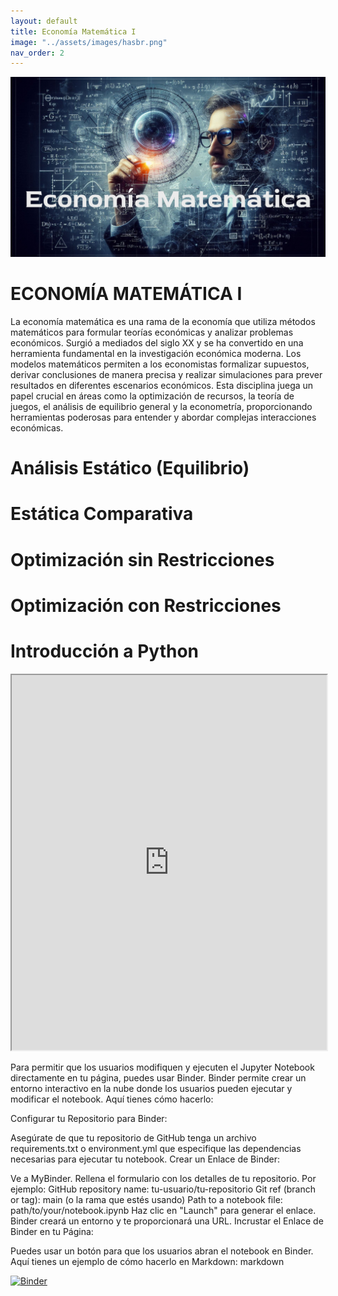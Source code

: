 ```yaml
---
layout: default
title: Economía Matemática I
image: "../assets/images/hasbr.png"
nav_order: 2
---
```

![fondo](../assets/images/Myem.png)

# **ECONOMÍA MATEMÁTICA I**

La economía matemática es una rama de la economía que utiliza métodos matemáticos para formular teorías económicas y analizar problemas económicos. Surgió a mediados del siglo XX y se ha convertido en una herramienta fundamental en la investigación económica moderna. Los modelos matemáticos permiten a los economistas formalizar supuestos, derivar conclusiones de manera precisa y realizar simulaciones para prever resultados en diferentes escenarios económicos. Esta disciplina juega un papel crucial en áreas como la optimización de recursos, la teoría de juegos, el análisis de equilibrio general y la econometría, proporcionando herramientas poderosas para entender y abordar complejas interacciones económicas.

# Análisis Estático (Equilibrio)

# Estática Comparativa

# Optimización sin Restricciones

# Optimización con Restricciones


# Introducción a Python


<iframe width="100%" height="600" src="https://nbviewer.org/github/Sirberha/EcoUNSCH/blob/master/archive/introMat.ipynb"></iframe>


Para permitir que los usuarios modifiquen y ejecuten el Jupyter Notebook directamente en tu página, puedes usar Binder. Binder permite crear un entorno interactivo en la nube donde los usuarios pueden ejecutar y modificar el notebook. Aquí tienes cómo hacerlo:

Configurar tu Repositorio para Binder:

Asegúrate de que tu repositorio de GitHub tenga un archivo requirements.txt o environment.yml que especifique las dependencias necesarias para ejecutar tu notebook.
Crear un Enlace de Binder:

Ve a MyBinder.
Rellena el formulario con los detalles de tu repositorio. Por ejemplo:
GitHub repository name: tu-usuario/tu-repositorio
Git ref (branch or tag): main (o la rama que estés usando)
Path to a notebook file: path/to/your/notebook.ipynb
Haz clic en "Launch" para generar el enlace. Binder creará un entorno y te proporcionará una URL.
Incrustar el Enlace de Binder en tu Página:

Puedes usar un botón para que los usuarios abran el notebook en Binder. Aquí tienes un ejemplo de cómo hacerlo en Markdown:
markdown


[![Binder](https://mybinder.org/badge_logo.svg)](https://mybinder.org/v2/gh/Sirberha/EcoUNSCH/a6ea1be818b036c580d36bd01ddd381fd3d75d1a?filepath=archive%2FintroMat.ipynb)
